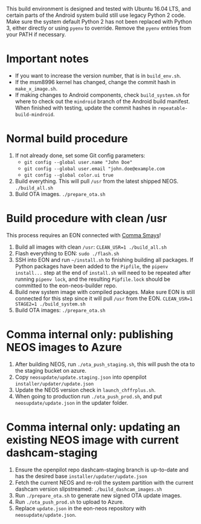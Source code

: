 This build environment is designed and tested with Ubuntu 16.04 LTS, and
certain parts of the Android system build still use legacy Python 2 code.
Make sure the system default Python 2 has not been replaced with Python 3,
either directly or using `pyenv` to override. Remove the `pyenv` entries
from your PATH if necessary.

# Important notes
- If you want to increase the version number, that is in `build_env.sh`.
- If the msm8996 kernel has changed, change the commit hash in `make_x_image.sh`.
- If making changes to Android components, check `build_system.sh` for where to
  check out the `mindroid` branch of the Android build manifest. When finished
  with testing, update the commit hashes in `repeatable-build-mindroid`.

# Normal build procedure
1. If not already done, set some Git config parameters:
   - `git config --global user.name "John Doe"`
   - `git config --global user.email "john.doe@example.com`
   - `git config --global color.ui true`
2. Build everything. This will pull `/usr` from the latest shipped NEOS. `./build_all.sh`
3. Build OTA images. `./prepare_ota.sh`

# Build procedure with clean /usr
This process requires an EON connected with [Comma Smays](https://comma.ai/shop/products/comma-smays-adapter)!
1. Build all images with clean `/usr`: `CLEAN_USR=1 ./build_all.sh`
2. Flash everything to EON: `sudo ./flash.sh`
3. SSH into EON and run `~/install.sh` to finishing building all packages. If
Python packages have been added to the `Pipfile`, the `pipenv install...` step at the
end of `install.sh` will need to be repeated after running `pipenv lock`, and the
resulting `Pipfile.lock` should be committed to the eon-neos-builder repo.
4. Build new system image with compiled packages. Make sure EON is still connected for this step since it will pull `/usr` from the EON. `CLEAN_USR=1 STAGE2=1 ./build_system.sh`
5. Build OTA images: `./prepare_ota.sh`

# Comma internal only: publishing NEOS images to Azure

1. After building NEOS, run `./ota_push_staging.sh`, this will push the ota to the staging bucket on azure.
2. Copy `neosupdate/update.staging.json` into openpilot `installer/updater/update.json`
3. Update the NEOS version check in `launch_chffrplus.sh`.
4. When going to production run `./ota_push_prod.sh`, and put `neosupdate/update.json` in the updater folder.

# Comma internal only: updating an existing NEOS image with current dashcam-staging

1. Ensure the openpilot repo dashcam-staging branch is up-to-date and has the desired base `installer/updater/update.json`
2. Fetch the current NEOS and re-roll the system partition with the current dashcam version slipstreamed: `./build_dashcam_images.sh`
3. Run `./prepare_ota.sh` to generate new signed OTA update images.
4. Run `./ota_push_prod.sh` to upload to Azure.
5. Replace `update.json` in the eon-neos repository with `neosupdate/update.json`.
